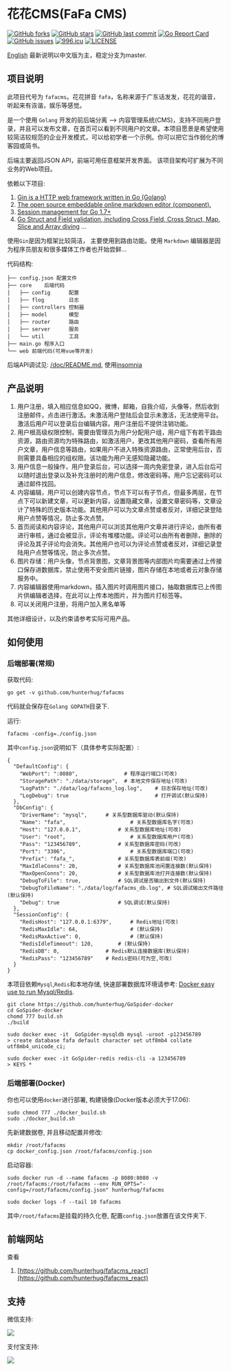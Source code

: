 # 花花CMS(FaFa CMS)

[![GitHub forks](https://img.shields.io/github/forks/hunterhug/fafacms.svg?style=social&label=Forks)](https://github.com/hunterhug/fafacms/network)
[![GitHub stars](https://img.shields.io/github/stars/hunterhug/fafacms.svg?style=social&label=Stars)](https://github.com/hunterhug/fafacms/stargazers)
[![GitHub last commit](https://img.shields.io/github/last-commit/hunterhug/fafacms.svg)](https://github.com/hunterhug/fafacms)
[![Go Report Card](https://goreportcard.com/badge/github.com/hunterhug/fafacms)](https://goreportcard.com/report/github.com/hunterhug/fafacms)
[![GitHub issues](https://img.shields.io/github/issues/hunterhug/fafacms.svg)](https://github.com/hunterhug/fafacms/issues)
[![996.icu](https://img.shields.io/badge/link-996.icu-red.svg)](https://996.icu) 
[![LICENSE](https://img.shields.io/badge/license-Anti%20996-blue.svg)](https://github.com/996icu/996.ICU/blob/master/LICENSE)

[English](/README_EN.md) 最新说明以中文版为主，稳定分支为master. 

## 项目说明

此项目代号为 `fafacms`。花花拼音 `fafa`，名称来源于广东话发发，花花的谐音，听起来有诙谐，娱乐等感觉。

是一个使用 `Golang` 开发的前后端分离 --> 内容管理系统(CMS)，支持不同用户登录，并且可以发布文章，在首页可以看到不同用户的文章。本项目愿景是希望使用较简洁较规范的企业开发模式，可以给初学者一个示例。你可以把它当作弱化的博客园或简书。

后端主要返回JSON API，前端可用任意框架开发界面。 该项目架构可扩展为不同业务的Web项目。

依赖以下项目:

1. [Gin is a HTTP web framework written in Go (Golang)](https://github.com/gin-gonic/gin)
2. [The open source embeddable online markdown editor (component).](https://github.com/pandao/editor.md)
3. [Session management for Go 1.7+](https://github.com/alexedwards/scs)
4. [Go Struct and Field validation, including Cross Field, Cross Struct, Map, Slice and Array diving](https://github.com/go-playground/validator)
...

使用`Gin`是因为框架比较简洁， 主要使用到路由功能。使用 `Markdown` 编辑器是因为程序员朋友和很多媒体工作者也开始尝鲜...

代码结构:

```
├── config.json 配置文件
├── core    后端代码
│   ├── config      配置
│   ├── flog        日志
│   ├── controllers 控制器
│   ├── model       模型
│   ├── router      路由
│   ├── server      服务
│   └── util        工具
├── main.go 程序入口
└── web 前端代码(可用vue等开发)
```

后端API调试见: [/doc/README.md](/doc/README.md), 使用[insomnia](https://insomnia.rest/)

## 产品说明

1. 用户注册，填入相应信息如QQ，微博，邮箱，自我介绍，头像等，然后收到注册邮件，点击进行激活。未激活用户登陆后会显示未激活，无法使用平台。激活后用户可以登录后台编辑内容。用户注册后不提供注销功能。
2. 用户根高级权限控制，需要由管理员为用户分配用户组，用户组下有若干路由资源，路由资源均为特殊路由，如激活用户，更改其他用户密码，查看所有用户文章，用户信息等路由，如果用户不进入特殊资源路由，正常使用后台，否则需要具备相应的组权限。该功能为用户无感知隐藏功能。
3. 用户信息一般操作，用户登录后台，可以选择一周内免密登录，进入后台后可以随时退出登录以及补充注册时的用户信息，修改密码等。用户忘记密码可以通过邮件找回。
4. 内容编辑，用户可以创建内容节点，节点下可以有子节点，但最多两层，在节点下可以新建文章，可以更新内容，设置隐藏文章，设置文章密码等，文章设计了特殊的历史版本功能。其他用户可以为文章点赞或者反对，详细记录登陆用户点赞等情况，防止多次点赞。
5. 首页阅读和内容评论，其他用户可以浏览其他用户文章并进行评论，由所有者进行审核，通过会被显示，评论有堆楼功能。评论可以由所有者删除，删除的评论及其子评论均会消失。其他用户也可以为评论点赞或者反对，详细记录登陆用户点赞等情况，防止多次点赞。
6. 图片存储：用户头像，节点背景图，文章背景图等内部图片均需要通过上传接口保存进数据库，禁止使用不安全图片链接，图片存储在本地或者云对象存储服务中。
7. 内容编辑器使用markdown，插入图片时调用图片接口，抽取数据库已上传图片供编辑者选择，在此可以上传本地图片，并为图片打标签等。
8. 可以关闭用户注册，将用户加入黑名单等

其他详细设计，以及约束请参考实际可用产品。

## 如何使用

### 后端部署(常规)

获取代码:

```
go get -v github.com/hunterhug/fafacms
```

代码就会保存在`Golang GOPATH`目录下.

运行:

```
fafacms -config=./config.json
```

其中`config.json`说明如下（具体参考实际配置）:

```
{
  "DefaultConfig": {
    "WebPort": ":8080",               # 程序运行端口(可改)
    "StoragePath": "./data/storage",  # 本地文件保存地址(可改)
    "LogPath": "./data/log/fafacms_log.log", 	# 日志保存地址(可改)
    "LogDebug": true   					        # 打开调试(默认保持)
  },
  "DbConfig": {
    "DriverName": "mysql",  	# 关系型数据库驱动(默认保持)
    "Name": "fafa", 					# 关系型数据库名字(可改)
    "Host": "127.0.0.1", 			# 关系型数据库地址(可改)
    "User": "root", 					# 关系型数据库用户(可改)
    "Pass": "123456789", 			# 关系型数据库密码(可改)
    "Port": "3306", 					# 关系型数据库端口(可改)
    "Prefix": "fafa_", 				# 关系型数据库表前缀(可改)
    "MaxIdleConns": 20, 			# 关系型数据库池闲置连接数(默认保持)
    "MaxOpenConns": 20, 			# 关系型数据库池打开连接数(默认保持)
    "DebugToFile": true, 			# SQL调试是否输出到文件(默认保持)
    "DebugToFileName": "./data/log/fafacms_db.log", # SQL调试输出文件路径(默认保持)
    "Debug": true 					# SQL调试(默认保持)
  },
  "SessionConfig": {
    "RedisHost": "127.0.0.1:6379", 		# Redis地址(可改)
    "RedisMaxIdle": 64, 				# (默认保持)
    "RedisMaxActive": 0, 				# (默认保持)
    "RedisIdleTimeout": 120, 		# (默认保持)
    "RedisDB": 0,               # Redis默认连接数据库(默认保持)
    "RedisPass": "123456789"   	# Redis密码(可为空,可改)
  }
}
```

本项目依赖`Mysql`,`Redis`和本地存储, 快速部署数据库环境请参考: [Docker easy use to run  Mysql/Redis](https://github.com/hunterhug/GoSpider-docker).

```
git clone https://github.com/hunterhug/GoSpider-docker
cd GoSpider-docker
chomd 777 build.sh
./build

sudo docker exec -it  GoSpider-mysqldb mysql -uroot -p123456789
> create database fafa default character set utf8mb4 collate utf8mb4_unicode_ci;

sudo docker exec -it GoSpider-redis redis-cli -a 123456789
> KEYS *
```

### 后端部署(Docker)

你也可以使用`docker`进行部署, 构建镜像(Docker版本必须大于17.06):

```
sudo chmod 777 ./docker_build.sh
sudo ./docker_build.sh
````

先新建数据卷, 并且移动配置并修改:

```
mkdir /root/fafacms
cp docker_config.json /root/fafacms/config.json
```

启动容器:

```
sudo docker run -d --name fafacms -p 8080:8080 -v /root/fafacms:/root/fafacms --env RUN_OPTS="-config=/root/fafacms/config.json" hunterhug/fafacms

sudo docker logs -f --tail 10 fafacms
```

其中`/root/fafacms`是挂载的持久化卷, 配置`config.json`放置在该文件夹下.

## 前端网站

查看 

1. [https://github.com/hunterhug/fafacms_react](https://github.com/hunterhug/fafacms_react)

## 支持

微信支持:

![](/doc/support/weixin.jpg)

支付宝支持:

![](/doc/support/alipay.png)

